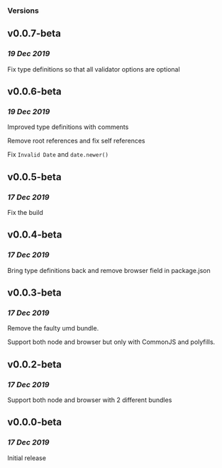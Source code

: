 ### Versions

## v0.0.7-beta

### _19 Dec 2019_

Fix type definitions so that all validator options are optional

## v0.0.6-beta

### _19 Dec 2019_

Improved type definitions with comments

Remove root references and fix self references

Fix `Invalid Date` and `date.newer()`

## v0.0.5-beta

### _17 Dec 2019_

Fix the build

## v0.0.4-beta

### _17 Dec 2019_

Bring type definitions back and remove browser field in package.json

## v0.0.3-beta

### _17 Dec 2019_

Remove the faulty umd bundle.

Support both node and browser but only with CommonJS and polyfills.

## v0.0.2-beta

### _17 Dec 2019_

Support both node and browser with 2 different bundles

## v0.0.0-beta

### _17 Dec 2019_

Initial release
